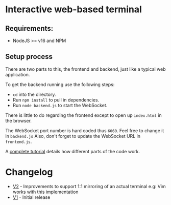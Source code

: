 # Interactive web-based terminal

## Requirements:
- NodeJS >= v16 and NPM

## Setup process
There are two parts to this, the frontend and backend, just like a typical web application.

To get the backend running use the following steps:

- `cd` into the directory.
- Run `npm install` to pull in dependencies.
- Run `node backend.js` to start the WebSocket.

There is little to do regarding the frontend except to open up `index.html` in the browser.

The WebSocket port number is hard coded thus `6060`. Feel free to change it in `backend.js`
Also, don't forget to update the WebSocket URL in `frontend.js`.

A [complete tutorial](https://www.eddymens.com/blog/creating-a-browser-based-interactive-terminal-using-xtermjs-and-nodejs) details how different parts of the code work.

# Changelog
- [V2](https://github.com/EDDYMENS/interactive-terminal/commit/6a517bb3c9102628eb20f1f470af97c3502fe935) -  Improvements to support 1:1 mirroring of an actual terminal  e.g: Vim works with this implementation
- [V1]([https://github.com/EDDYMENS/interactive-terminal/commit/0f27f59decbffe1cb322dac53b131cc281d2ad16](https://github.com/EDDYMENS/interactive-terminal/commit/b35f8aa1d63fc47370559de9018a13a40af3f254)) -  Initial release
